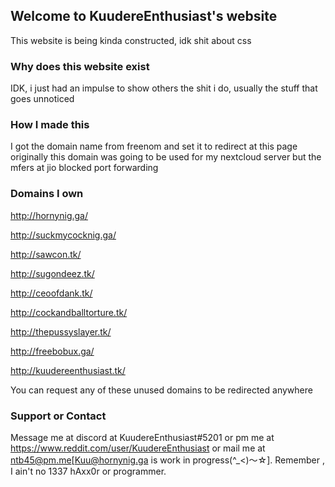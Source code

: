 ## Welcome to KuudereEnthusiast's website

This website is being kinda constructed, idk shit about css

### Why does this website exist

IDK, i just had an impulse to show others the shit i do, usually the stuff that goes unnoticed

### How I made this

I got the domain name from freenom and set it to redirect at this page
originally this domain was going to be used for my nextcloud server but the mfers at jio blocked port forwarding

### Domains I own
http://hornynig.ga/

http://suckmycocknig.ga/

http://sawcon.tk/

http://sugondeez.tk/

http://ceoofdank.tk/

http://cockandballtorture.tk/

http://thepussyslayer.tk/

http://freebobux.ga/

http://kuudereenthusiast.tk/

You can request any of these unused domains to be redirected anywhere

### Support or Contact

Message me at discord at KuudereEnthusiast#5201 or pm me at https://www.reddit.com/user/KuudereEnthusiast or 
mail me at ntb45@pm.me[Kuu@hornynig.ga is work in progress(^_<)〜☆]. Remember , I ain't no 1337 hAxx0r or programmer.

